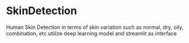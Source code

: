 # SkinDetection
Human Skin Detection in terms of skin variation such as normal, dry, oily, combination, etc utilize deep learning model and streamlit as interface
